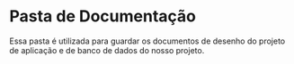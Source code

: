 # Pasta de Documentação
Essa pasta é utilizada para guardar os documentos de desenho do projeto de aplicação e de banco de dados do nosso projeto.
